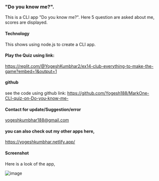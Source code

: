 ### "Do you know me?".
This is a CLI app "Do you know me?".
Here 5 question are asked about me, scores are displayed.

#### Technology
This shows using node.js to create a CLI app.

#### Play the Quiz using link: 
https://replit.com/@YogeshKumbhar2/ex14-club-everything-to-make-the-game?embed=1&output=1

#### github
see the code using github link:
https://github.com/Yogesh188/MarkOne-CLI-quiz-on-Do-you-know-me-

#### Contact for update/Suggestion/error
yogeshkumbhar188@gmail.com

#### you can also check out my other apps here,
https://yogeshkumbhar.netlify.app/

#### Screenshot
Here is a look of the app,

![image](https://user-images.githubusercontent.com/111835554/211274766-0af8bd78-3d61-41eb-acca-a461b5b27b53.png)
